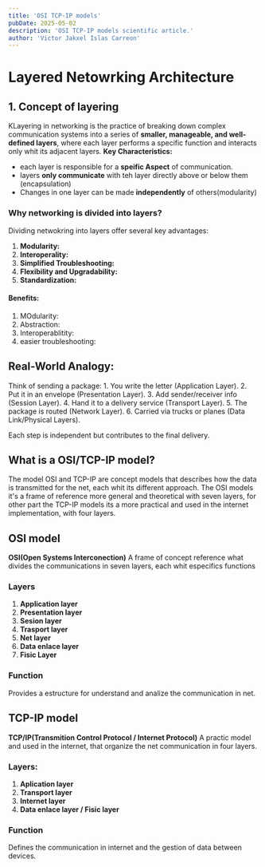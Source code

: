```yaml
---
title: 'OSI TCP-IP models'
pubDate: 2025-05-02
description: 'OSI TCP-IP models scientific article.'
author: 'Victor Jakxel Islas Carreon'
---
```


# Layered Netowrking Architecture

## 1. Concept of layering
KLayering in networking is the practice of breaking down complex communication systems into a series of **smaller, manageable, and well-defined layers**, where each layer performs a specific function and interacts only whit its adjacent layers.
**Key Characteristics:**
- each layer is responsible for a **speific Aspect** of communication.
- layers **only communicate** with teh layer directly above or below them (encapsulation)
- Changes in one layer can be made **independently** of others(modularity)

### Why networking is divided into layers?
Dividing netwokring into layers offer several key advantages:
1. **Modularity:**
2. **Interoperality:**
3. **Simplified Troubleshooting:**
4. **Flexibility and Upgradability:**
5. **Standardization:**

#### Benefits:
1. MOdularity:
2. Abstraction:
3. Interoperablitity:
4. easier troubleshooting:

## Real-World Analogy:

Think of sending a package:
	1.	You write the letter (Application Layer).
	2.	Put it in an envelope (Presentation Layer).
	3.	Add sender/receiver info (Session Layer).
	4.	Hand it to a delivery service (Transport Layer).
	5.	The package is routed (Network Layer).
	6.	Carried via trucks or planes (Data Link/Physical Layers).

Each step is independent but contributes to the final delivery.

## What is a OSI/TCP-IP model?

The model OSI and TCP-IP are concept models that describes how the data is transmitted for the net, each whit its different approach.
The OSI models it's a frame of reference more general and theoretical with seven layers, for other part the TCP-IP models its a more practical and used in the internet implementation, with four layers.

## OSI model
**OSI(Open Systems Interconection)**
A frame of concept reference what divides the communications in seven layers, each whit especifics functions
### Layers
1. **Application layer**
2. **Presentation layer**
3. **Sesion layer**
4. **Trasport layer**
5. **Net layer**
6. **Data enlace layer**
7. **Fisic Layer**

### Function
Provides a estructure for understand and analize the communication in net.

## TCP-IP model
**TCP/IP(Transmition Control Protocol / Internet Protocol)**
A practic model and used in the internet, that organize the net communication in four layers.

### Layers:
1. **Aplication layer**
2. **Transport layer**
3. **Internet layer**
4. **Data enlace layer / Fisic layer**

### Function
Defines the communication in internet and the gestion of data between devices.


